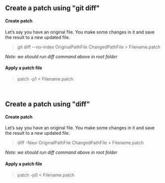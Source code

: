 ## Create a patch using "git diff"
#### Create patch
Let’s say you have an original file. You make some changes in it and save the result to a new updated file.

> git diff --no-index OriginalPathFile ChangedPathFile > Filename.patch


*Note: we should run diff command above in root folder*

#### Apply a patch file

> patch -p1 < Filename.patch
<br/>

## Create a patch using "diff"
#### Create patch
Let’s say you have an original file. You make some changes in it and save the result to a new updated file.

> diff -Naur OriginalPathFile ChangedPathFile > Filename.patch


*Note: we should run diff command above in root folder*

#### Apply a patch file

> patch -p0 < Filename.patch
